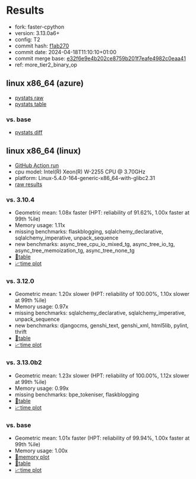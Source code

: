 # Results

- fork: faster-cpython
- version: 3.13.0a6+
- config: T2
- commit hash: [f1ab270](https://github.com/faster%2dcpython/cpython/commit/f1ab270)
- commit date: 2024-04-18T11:10:10+01:00
- commit merge base: [e32f6e9e4b202ce8759b201f7eafe4982c0eaa41](https://github.com/faster%2dcpython/cpython/commit/e32f6e9e4b202ce8759b201f7eafe4982c0eaa41)
- ref: more_tier2_binary_op

## linux x86_64 (azure)

- [pystats raw](bm-20240418-azure-x86_64-faster%252dcpython-more_tier2_binary_op-3.13.0a6%2B-f1ab270-pystats.json)
- [pystats table](bm-20240418-azure-x86_64-faster%252dcpython-more_tier2_binary_op-3.13.0a6%2B-f1ab270-pystats.md)

### vs. base

- [pystats diff](bm-20240418-azure-x86_64-faster%252dcpython-more_tier2_binary_op-3.13.0a6%2B-f1ab270-pystats-vs-base.md)

## linux x86_64 (linux)

- [GitHub Action run](https://github.com/faster-cpython/benchmarking/actions/runs/8736177709)
- cpu model: Intel(R) Xeon(R) W-2255 CPU @ 3.70GHz
- platform: Linux-5.4.0-164-generic-x86_64-with-glibc2.31
- [raw results](bm-20240418-linux-x86_64-faster%252dcpython-more_tier2_binary_op-3.13.0a6%2B-f1ab270.json)

### vs. 3.10.4

- Geometric mean: 1.08x faster (HPT: reliability of 91.62%, 1.00x faster at 99th %ile)
- Memory usage: 1.11x
- missing benchmarks: flaskblogging, sqlalchemy_declarative, sqlalchemy_imperative, unpack_sequence
- new benchmarks: async_tree_cpu_io_mixed_tg, async_tree_io_tg, async_tree_memoization_tg, async_tree_none_tg
- [📄table](bm-20240418-linux-x86_64-faster%252dcpython-more_tier2_binary_op-3.13.0a6%2B-f1ab270-vs-3.10.4.md)
- [📈time plot](bm-20240418-linux-x86_64-faster%252dcpython-more_tier2_binary_op-3.13.0a6%2B-f1ab270-vs-3.10.4.svg)

### vs. 3.12.0

- Geometric mean: 1.20x slower (HPT: reliability of 100.00%, 1.10x slower at 99th %ile)
- Memory usage: 0.97x
- missing benchmarks: sqlalchemy_declarative, sqlalchemy_imperative, unpack_sequence
- new benchmarks: djangocms, genshi_text, genshi_xml, html5lib, pylint, thrift
- [📄table](bm-20240418-linux-x86_64-faster%252dcpython-more_tier2_binary_op-3.13.0a6%2B-f1ab270-vs-3.12.0.md)
- [📈time plot](bm-20240418-linux-x86_64-faster%252dcpython-more_tier2_binary_op-3.13.0a6%2B-f1ab270-vs-3.12.0.svg)

### vs. 3.13.0b2

- Geometric mean: 1.23x slower (HPT: reliability of 100.00%, 1.12x slower at 99th %ile)
- Memory usage: 0.99x
- missing benchmarks: bpe_tokeniser, flaskblogging
- [📄table](bm-20240418-linux-x86_64-faster%252dcpython-more_tier2_binary_op-3.13.0a6%2B-f1ab270-vs-3.13.0b2.md)
- [📈time plot](bm-20240418-linux-x86_64-faster%252dcpython-more_tier2_binary_op-3.13.0a6%2B-f1ab270-vs-3.13.0b2.svg)

### vs. base

- Geometric mean: 1.01x faster (HPT: reliability of 99.94%, 1.00x faster at 99th %ile)
- Memory usage: 1.00x
- [🧠memory plot](bm-20240418-linux-x86_64-faster%252dcpython-more_tier2_binary_op-3.13.0a6%2B-f1ab270-vs-base-mem.svg)
- [📄table](bm-20240418-linux-x86_64-faster%252dcpython-more_tier2_binary_op-3.13.0a6%2B-f1ab270-vs-base.md)
- [📈time plot](bm-20240418-linux-x86_64-faster%252dcpython-more_tier2_binary_op-3.13.0a6%2B-f1ab270-vs-base.svg)


